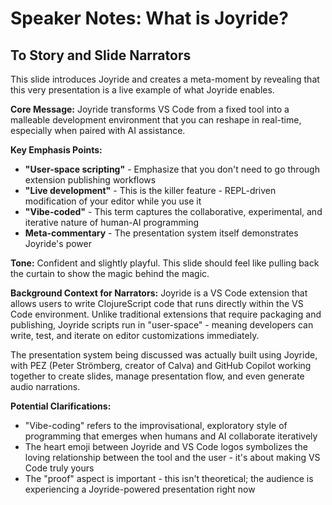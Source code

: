 # Speaker Notes: What is Joyride?

## To Story and Slide Narrators

This slide introduces Joyride and creates a meta-moment by revealing that this very presentation is a live example of what Joyride enables.

**Core Message:** Joyride transforms VS Code from a fixed tool into a malleable development environment that you can reshape in real-time, especially when paired with AI assistance.

**Key Emphasis Points:**
- **"User-space scripting"** - Emphasize that you don't need to go through extension publishing workflows
- **"Live development"** - This is the killer feature - REPL-driven modification of your editor while you use it
- **"Vibe-coded"** - This term captures the collaborative, experimental, and iterative nature of human-AI programming
- **Meta-commentary** - The presentation system itself demonstrates Joyride's power

**Tone:** Confident and slightly playful. This slide should feel like pulling back the curtain to show the magic behind the magic.

**Background Context for Narrators:**
Joyride is a VS Code extension that allows users to write ClojureScript code that runs directly within the VS Code environment. Unlike traditional extensions that require packaging and publishing, Joyride scripts run in "user-space" - meaning developers can write, test, and iterate on editor customizations immediately.

The presentation system being discussed was actually built using Joyride, with PEZ (Peter Strömberg, creator of Calva) and GitHub Copilot working together to create slides, manage presentation flow, and even generate audio narrations.

**Potential Clarifications:**
- "Vibe-coding" refers to the improvisational, exploratory style of programming that emerges when humans and AI collaborate iteratively
- The heart emoji between Joyride and VS Code logos symbolizes the loving relationship between the tool and the user - it's about making VS Code truly yours
- The "proof" aspect is important - this isn't theoretical; the audience is experiencing a Joyride-powered presentation right now
